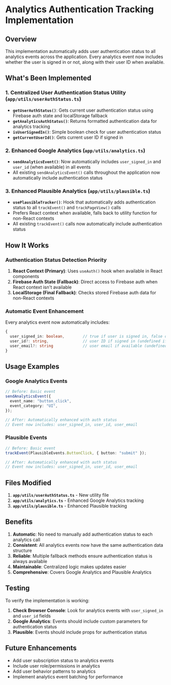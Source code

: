 # Analytics Authentication Tracking Implementation

## Overview

This implementation automatically adds user authentication status to all analytics events across the application. Every analytics event now includes whether the user is signed in or not, along with their user ID when available.

## What's Been Implemented

### 1. Centralized User Authentication Status Utility (`app/utils/userAuthStatus.ts`)

- **`getUserAuthStatus()`**: Gets current user authentication status using Firebase auth state and localStorage fallback
- **`getAnalyticsAuthStatus()`**: Returns formatted authentication data for analytics tracking
- **`isUserSignedIn()`**: Simple boolean check for user authentication status
- **`getCurrentUserId()`**: Gets current user ID if signed in

### 2. Enhanced Google Analytics (`app/utils/analytics.ts`)

- **`sendAnalyticsEvent()`**: Now automatically includes `user_signed_in` and `user_id` (when available) in all events
- All existing `sendAnalyticsEvent()` calls throughout the application now automatically include authentication status

### 3. Enhanced Plausible Analytics (`app/utils/plausible.ts`)

- **`usePlausibleTracker()`**: Hook that automatically adds authentication status to all `trackEvent()` and `trackPageView()` calls
- Prefers React context when available, falls back to utility function for non-React contexts
- All existing `trackEvent()` calls now automatically include authentication status

## How It Works

### Authentication Status Detection Priority

1. **React Context (Primary)**: Uses `useAuth()` hook when available in React components
2. **Firebase Auth State (Fallback)**: Direct access to Firebase auth when React context isn't available
3. **LocalStorage (Final Fallback)**: Checks stored Firebase auth data for non-React contexts

### Automatic Event Enhancement

Every analytics event now automatically includes:

```typescript
{
  user_signed_in: boolean,        // true if user is signed in, false otherwise
  user_id?: string,               // user ID if signed in (undefined if not signed in)
  user_email?: string             // user email if available (undefined if not signed in)
}
```

## Usage Examples

### Google Analytics Events

```typescript
// Before: Basic event
sendAnalyticsEvent({
  event_name: "button_click",
  event_category: "UI",
});

// After: Automatically enhanced with auth status
// Event now includes: user_signed_in, user_id, user_email
```

### Plausible Events

```typescript
// Before: Basic event
trackEvent(PlausibleEvents.ButtonClick, { button: "submit" });

// After: Automatically enhanced with auth status
// Event now includes: user_signed_in, user_id, user_email
```

## Files Modified

1. **`app/utils/userAuthStatus.ts`** - New utility file
2. **`app/utils/analytics.ts`** - Enhanced Google Analytics tracking
3. **`app/utils/plausible.ts`** - Enhanced Plausible tracking

## Benefits

1. **Automatic**: No need to manually add authentication status to each analytics call
2. **Consistent**: All analytics events now have the same authentication data structure
3. **Reliable**: Multiple fallback methods ensure authentication status is always available
4. **Maintainable**: Centralized logic makes updates easier
5. **Comprehensive**: Covers Google Analytics and Plausible Analytics

## Testing

To verify the implementation is working:

1. **Check Browser Console**: Look for analytics events with `user_signed_in` and `user_id` fields
2. **Google Analytics**: Events should include custom parameters for authentication status
3. **Plausible**: Events should include props for authentication status

## Future Enhancements

- Add user subscription status to analytics events
- Include user role/permissions in analytics
- Add user behavior patterns to analytics
- Implement analytics event batching for performance
